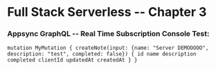 # Full Stack Serverless -- Chapter 3

### Appsync GraphQL -- Real Time Subscription Console Test:
`mutation MyMutation {
    createNote(input: {name: "Server DEMOOOOO", description: "test", completed: false}) {
        id
        name
        description
        completed
        clientId
        updatedAt
        createdAt
    }
}`